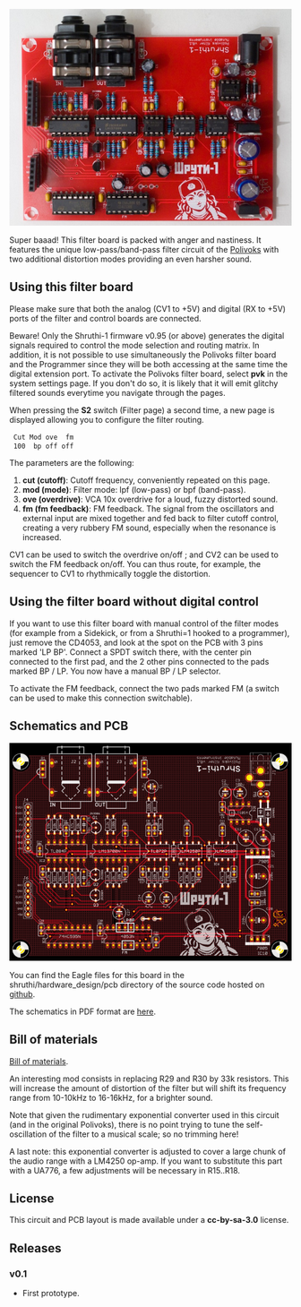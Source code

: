 ![](../static/images/shruthi_polivoks2.jpg)

Super baaad! This filter board is packed with anger and nastiness. It features the unique low-pass/band-pass filter circuit of the [Polivoks](http://www.vintagesynth.com/misc/polivoks.php) with two additional distortion modes providing an even harsher sound.

Using this filter board
-----------------------

Please make sure that both the analog (CV1 to +5V) and digital (RX to +5V) ports of the filter and control boards are connected.

Beware! Only the Shruthi-1 firmware v0.95 (or above) generates the digital signals required to control the mode selection and routing matrix. In addition, it is not possible to use simultaneously the Polivoks filter board and the Programmer since they will be both accessing at the same time the digital extension port. To activate the Polivoks filter board, select **pvk** in the system settings page. If you don't do so, it is likely that it will emit glitchy filtered sounds everytime you navigate through the pages.

When pressing the **S2** switch (Filter page) a second time, a new page is displayed allowing you to configure the filter routing.


     Cut Mod ove  fm
     100  bp off off

The parameters are the following:

1.  **cut (cutoff)**: Cutoff frequency, conveniently repeated on this page.
2.  **mod (mode)**: Filter mode: lpf (low-pass) or bpf (band-pass).
3.  **ove (overdrive)**: VCA 10x overdrive for a loud, fuzzy distorted sound.
4.  **fm (fm feedback)**: FM feedback. The signal from the oscillators and external input are mixed together and fed back to filter cutoff control, creating a very rubbery FM sound, especially when the resonance is increased.

CV1 can be used to switch the overdrive on/off ; and CV2 can be used to switch the FM feedback on/off. You can thus route, for example, the sequencer to CV1 to rhythmically toggle the distortion.

Using the filter board without digital control
----------------------------------------------

If you want to use this filter board with manual control of the filter modes (for example from a Sidekick, or from a Shruthi=1 hooked to a programmer), just remove the CD4053, and look at the spot on the PCB with 3 pins marked 'LP BP'. Connect a SPDT switch there, with the center pin connected to the first pad, and the 2 other pins connected to the pads marked BP / LP. You now have a manual BP / LP selector.

To activate the FM feedback, connect the two pads marked FM (a switch can be used to make this connection switchable).

Schematics and PCB
------------------

![](../static/images/shruthi_polivoks.png)

You can find the Eagle files for this board in the shruthi/hardware\_design/pcb directory of the source code hosted on [github](http://github.com/pichenettes/shruthi-1).

The schematics in PDF format are [here](../static/schematics/Shruthi-Analog-Polivoks-v01.pdf).

Bill of materials
-----------------

[Bill of materials](https://docs.google.com/spreadsheet/pub?key=0Ai4xPbRS5YZjdEFYUm5xamlTTU16dFhnaFFpYlRYVGc&output=html&widget=true).

An interesting mod consists in replacing R29 and R30 by 33k resistors. This will increase the amount of distortion of the filter but will shift its frequency range from 10-10kHz to 16-16kHz, for a brighter sound.

Note that given the rudimentary exponential converter used in this circuit (and in the original Polivoks), there is no point trying to tune the self-oscillation of the filter to a musical scale; so no trimming here!

A last note: this exponential converter is adjusted to cover a large chunk of the audio range with a LM4250 op-amp. If you want to substitute this part with a UA776, a few adjustments will be necessary in R15..R18.

License
-------

This circuit and PCB layout is made available under a **cc-by-sa-3.0** license.

Releases
--------

### v0.1

-   First prototype.


